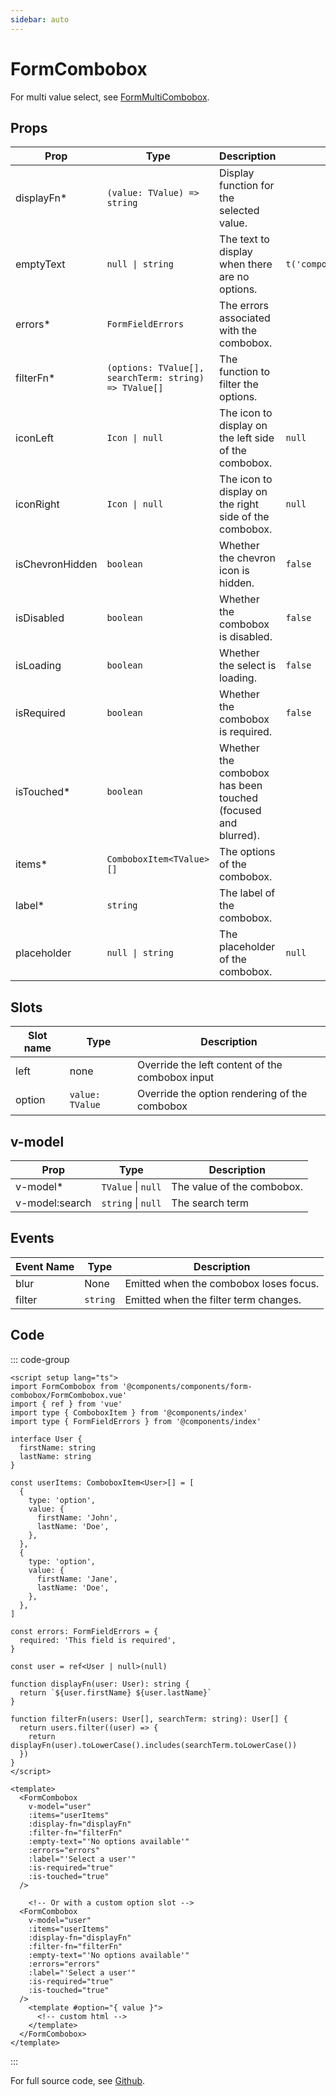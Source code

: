 ```yaml
---
sidebar: auto
---
```


# FormCombobox
<script setup>
import FormComboboxPlayground from './FormComboboxPlayground.vue'
</script>

<FormComboboxPlayground />

For multi value select, see [FormMultiCombobox](/components/combobox/form-multi-combobox.md).

## Props

| Prop                     | Type                                                  | Description                                                  | Default                          |
| ------------------------ | ----------------------------------------------------- | ------------------------------------------------------------ | -------------------------------- |
| displayFn*               | `(value: TValue) => string`                           | Display function for the selected value.                     |                                  |
| emptyText                | `null \| string`                                      | The text to display when there are no options.               | `t('components.combobox.empty')` |
| errors*                  | `FormFieldErrors`                                     | The errors associated with the combobox.                     |                                  |
| filterFn*                | `(options: TValue[], searchTerm: string) => TValue[]` | The function to filter the options.                          |                                  |
| iconLeft                 | `Icon \| null`                                        | The icon to display on the left side of the combobox.        | `null`                           |
| iconRight                | `Icon \| null`                                        | The icon to display on the right side of the combobox.       | `null`                           |
| isChevronHidden          | `boolean`                                             | Whether the chevron icon is hidden.                          | `false`                          |
| isDisabled               | `boolean`                                             | Whether the combobox is disabled.                            | `false`                          |
| isLoading                | `boolean`                                             | Whether the select is loading.                               | `false`                          |
| isRequired               | `boolean`                                             | Whether the combobox is required.                            | `false`                          |
| isTouched*               | `boolean`                                             | Whether the combobox has been touched (focused and blurred). |                                  |
| items*                   | `ComboboxItem<TValue>[]`                              | The options of the combobox.                                 |                                  |
| label*                   | `string`                                              | The label of the combobox.                                   |                                  |
| placeholder              | `null \| string`                                      | The placeholder of the combobox.                             | `null`                           |

## Slots

| Slot name | Type            | Description                                     |
| --------- | --------------- | ----------------------------------------------- |
| left      | none            | Override the left content of the combobox input |
| option    | `value: TValue` | Override the option rendering of the combobox   |

## v-model

| Prop                   | Type               | Description                |
| ---------------------- | ------------------ | -------------------------- |
| v-model*               | `TValue` \| `null` | The value of the combobox. |
| v-model:search         | `string` \| `null` | The search term            |

## Events

| Event Name | Type     | Description                            |
| ---------- | -------- | -------------------------------------- |
| blur       | None     | Emitted when the combobox loses focus. |
| filter     | `string` | Emitted when the filter term changes.  |

## Code

::: code-group
```vue [Usage]
<script setup lang="ts">
import FormCombobox from '@components/components/form-combobox/FormCombobox.vue'
import { ref } from 'vue'
import type { ComboboxItem } from '@components/index'
import type { FormFieldErrors } from '@components/index'

interface User {
  firstName: string
  lastName: string
}

const userItems: ComboboxItem<User>[] = [
  {
    type: 'option',
    value: {
      firstName: 'John',
      lastName: 'Doe',
    },
  },
  {
    type: 'option',
    value: {
      firstName: 'Jane',
      lastName: 'Doe',
    },
  },
]

const errors: FormFieldErrors = {
  required: 'This field is required',
}

const user = ref<User | null>(null)

function displayFn(user: User): string {
  return `${user.firstName} ${user.lastName}`
}

function filterFn(users: User[], searchTerm: string): User[] {
  return users.filter((user) => {
    return displayFn(user).toLowerCase().includes(searchTerm.toLowerCase())
  })
}
</script>

<template>
  <FormCombobox
    v-model="user"
    :items="userItems"
    :display-fn="displayFn"
    :filter-fn="filterFn"
    :empty-text="'No options available'"
    :errors="errors"
    :label="'Select a user'"
    :is-required="true"
    :is-touched="true"
  />

    <!-- Or with a custom option slot -->
  <FormCombobox
    v-model="user"
    :items="userItems"
    :display-fn="displayFn"
    :filter-fn="filterFn"
    :empty-text="'No options available'"
    :errors="errors"
    :label="'Select a user'"
    :is-required="true"
    :is-touched="true"
  />
    <template #option="{ value }">
      <!-- custom html -->
    </template>
  </FormCombobox>
</template>
```
::: 

For full source code, see [Github](https://github.com/wisemen-digital/vue-core/blob/main/packages/components/src/components/combobox/FormCombobox.vue).